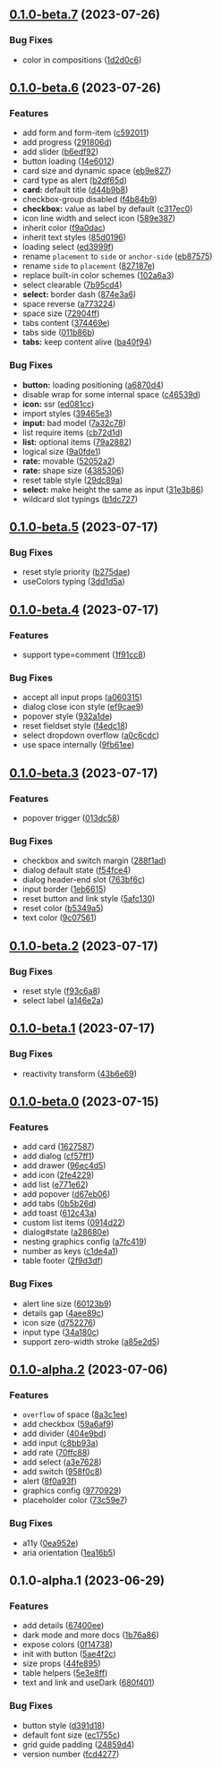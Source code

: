 

## [0.1.0-beta.7](https://github.com/CyanSalt/roughness/compare/v0.1.0-beta.6...v0.1.0-beta.7) (2023-07-26)


### Bug Fixes

* color in compositions ([1d2d0c6](https://github.com/CyanSalt/roughness/commit/1d2d0c6a8daac93252f8b0d2eb3a8b849ee28d41))

## [0.1.0-beta.6](https://github.com/CyanSalt/roughness/compare/v0.1.0-beta.5...v0.1.0-beta.6) (2023-07-26)


### Features

* add form and form-item ([c592011](https://github.com/CyanSalt/roughness/commit/c592011b71ceecff02018406b1abdde920c13aaa))
* add progress ([291806d](https://github.com/CyanSalt/roughness/commit/291806dd7c9fe00780cf4f7385e71ee811282c89))
* add slider ([b6edf92](https://github.com/CyanSalt/roughness/commit/b6edf9260ff77f16ccf7f637d48a9fa2167ac4b2))
* button loading ([14e6012](https://github.com/CyanSalt/roughness/commit/14e6012df12f939388cf4142261debfd15c6ae7a))
* card size and dynamic space ([eb9e827](https://github.com/CyanSalt/roughness/commit/eb9e827260b770a90445c46d628dc400b585fcdf))
* card type as alert ([b2df65d](https://github.com/CyanSalt/roughness/commit/b2df65d588c8152cbeff7bfdb7746c34a57f637f))
* **card:** default title ([d44b9b8](https://github.com/CyanSalt/roughness/commit/d44b9b8ddc87d87beaa99015f40de262ed614f90))
* checkbox-group disabled ([f4b84b9](https://github.com/CyanSalt/roughness/commit/f4b84b97c294653c5264f920f2bd92742c2ed389))
* **checkbox:** value as label by default ([c317ec0](https://github.com/CyanSalt/roughness/commit/c317ec0475a222f12c75b5f6c9fb23548cfa5fc5))
* icon line width and select icon ([589e387](https://github.com/CyanSalt/roughness/commit/589e387e7e0f1a90900abed823b64a266eb8f2c2))
* inherit color ([f9a0dac](https://github.com/CyanSalt/roughness/commit/f9a0dac869feb7ec117ce8b0f3329b9c48f6bf51))
* inherit text styles ([85d0196](https://github.com/CyanSalt/roughness/commit/85d0196c87aa98469dbbcc12a8360d8a69637576))
* loading select ([ed3999f](https://github.com/CyanSalt/roughness/commit/ed3999fad83adc680be56bfdb5b4f797153ad1b8))
* rename `placement` to `side` or `anchor-side` ([eb87575](https://github.com/CyanSalt/roughness/commit/eb87575f2d232d421d9238fc8e1e57b6b96716cb))
* rename `side` to `placement` ([827187e](https://github.com/CyanSalt/roughness/commit/827187ec23babff2f78716cd32fe764b9782f288))
* replace built-in color schemes ([102a6a3](https://github.com/CyanSalt/roughness/commit/102a6a3fe78ebca9a1d3c6907f4c2a4d4932edb7))
* select clearable ([7b95cd4](https://github.com/CyanSalt/roughness/commit/7b95cd49fca470eed1be0f3897db9e6d84270c16))
* **select:** border dash ([874e3a6](https://github.com/CyanSalt/roughness/commit/874e3a65cd9cec0fbc14c479755a9682b7c253e4))
* space reverse ([a773224](https://github.com/CyanSalt/roughness/commit/a7732244ba90db599d5e1d5ac43a7393532b05a8))
* space size ([72904ff](https://github.com/CyanSalt/roughness/commit/72904ff9961b755a0dd437df183bcbf80d267577))
* tabs content ([374469e](https://github.com/CyanSalt/roughness/commit/374469e3f680e17f1b83ef3712c10865d75b25ce))
* tabs side ([011b86b](https://github.com/CyanSalt/roughness/commit/011b86bbf20c7e3442e7e9435d259c3385e6a19a))
* **tabs:** keep content alive ([ba40f94](https://github.com/CyanSalt/roughness/commit/ba40f94b09ee57ea1c45dd5b3b2b1e041aa93b25))


### Bug Fixes

* **button:** loading positioning ([a6870d4](https://github.com/CyanSalt/roughness/commit/a6870d473c98d86b2dc2f5eff20d8a51a688875e))
* disable wrap for some internal space ([c46539d](https://github.com/CyanSalt/roughness/commit/c46539d80341add3672c8490d570fbdf19ca6129))
* **icon:** ssr ([ed081cc](https://github.com/CyanSalt/roughness/commit/ed081ccf262e008f57be1fd920a711ad86bfa793))
* import styles ([39465e3](https://github.com/CyanSalt/roughness/commit/39465e3b3530165320f56e624c3746a0346d14d5))
* **input:** bad model ([7a32c78](https://github.com/CyanSalt/roughness/commit/7a32c78abac3a86a56cbe48e9bc97e0cbcd85ce4))
* list require items ([cb72d1d](https://github.com/CyanSalt/roughness/commit/cb72d1dfd33a655d0c9cfc707942302897373b7e))
* **list:** optional items ([79a2882](https://github.com/CyanSalt/roughness/commit/79a28820ac73a2a691238eb2a59aeb315b4c7d81))
* logical size ([9a0fde1](https://github.com/CyanSalt/roughness/commit/9a0fde16117a5d1a03fe39620f3edc595174cab5))
* **rate:** movable ([52052a2](https://github.com/CyanSalt/roughness/commit/52052a2cf3e32fd6501bd6636ca4baee35fca2a1))
* **rate:** shape size ([4385306](https://github.com/CyanSalt/roughness/commit/43853069e9037e74255bb83e1954416a98ca4eb2))
* reset table style ([29dc89a](https://github.com/CyanSalt/roughness/commit/29dc89af779038e6419a23f703e678e0cbd10761))
* **select:** make height the same as input ([31e3b86](https://github.com/CyanSalt/roughness/commit/31e3b861dbeb58f683beeadd415fcf566485ff5a))
* wildcard slot typings ([b1dc727](https://github.com/CyanSalt/roughness/commit/b1dc7278cdf78ef2070420b8e890ab02df785382))

## [0.1.0-beta.5](https://github.com/CyanSalt/roughness/compare/v0.1.0-beta.4...v0.1.0-beta.5) (2023-07-17)


### Bug Fixes

* reset style priority ([b275dae](https://github.com/CyanSalt/roughness/commit/b275daef777ae12dd901175bc2a2a41736b879f8))
* useColors typing ([3dd1d5a](https://github.com/CyanSalt/roughness/commit/3dd1d5affac4ddb6389fbaab6118f2830ce95b34))

## [0.1.0-beta.4](https://github.com/CyanSalt/roughness/compare/v0.1.0-beta.3...v0.1.0-beta.4) (2023-07-17)


### Features

* support type=comment ([1f91cc8](https://github.com/CyanSalt/roughness/commit/1f91cc85dc22aa24f545b3d4f9f6fe928eebf699))


### Bug Fixes

* accept all input props ([a060315](https://github.com/CyanSalt/roughness/commit/a060315f5d29ae4db113b877cb143efa56d6c118))
* dialog close icon style ([ef9cae9](https://github.com/CyanSalt/roughness/commit/ef9cae909d8794d2e2c1fd6fb178b26ce63836a7))
* popover style ([932a1de](https://github.com/CyanSalt/roughness/commit/932a1def7bebc77ce637a0d22ea45ee0e3626f38))
* reset fieldset style ([f4edc18](https://github.com/CyanSalt/roughness/commit/f4edc185a00b2edc4af57cc31d1a87cd5ebae4cc))
* select dropdown overflow ([a0c6cdc](https://github.com/CyanSalt/roughness/commit/a0c6cdc8a94fb8a79f8af0aedeb32fc990019007))
* use space internally ([9fb61ee](https://github.com/CyanSalt/roughness/commit/9fb61eefa72ff2386836905684012498cb813b02))

## [0.1.0-beta.3](https://github.com/CyanSalt/roughness/compare/v0.1.0-beta.2...v0.1.0-beta.3) (2023-07-17)


### Features

* popover trigger ([013dc58](https://github.com/CyanSalt/roughness/commit/013dc5878b0cf4ec3b64d64675871472ce068c47))


### Bug Fixes

* checkbox and switch margin ([288f1ad](https://github.com/CyanSalt/roughness/commit/288f1adf059380f70142742f1d237244271006ce))
* dialog default state ([f54fce4](https://github.com/CyanSalt/roughness/commit/f54fce44f42c96c3812d216cba298ce59df43052))
* dialog header-end slot ([763bf6c](https://github.com/CyanSalt/roughness/commit/763bf6c5098ebf883f64e57ee20059c6b909e3fb))
* input border ([1eb6615](https://github.com/CyanSalt/roughness/commit/1eb6615b4f0981508e93f6b0f5ea48c4f22bce89))
* reset button and link style ([5afc130](https://github.com/CyanSalt/roughness/commit/5afc1309be7d4ea2925d450895dd99715cc46d9e))
* reset color ([b5349a5](https://github.com/CyanSalt/roughness/commit/b5349a5f625616f72d8ab0f3542218c4b06a44b9))
* text color ([9c07561](https://github.com/CyanSalt/roughness/commit/9c075610887e0a7ccc0758e642e75b9b59c4cae8))

## [0.1.0-beta.2](https://github.com/CyanSalt/roughness/compare/v0.1.0-beta.1...v0.1.0-beta.2) (2023-07-17)


### Bug Fixes

* reset style ([f93c6a8](https://github.com/CyanSalt/roughness/commit/f93c6a85aea735f327bf37fcb1ff7a8c51b41bef))
* select label ([a146e2a](https://github.com/CyanSalt/roughness/commit/a146e2afaf9430ea8e2196e4eff5af41c7ab7902))

## [0.1.0-beta.1](https://github.com/CyanSalt/roughness/compare/v0.1.0-beta.0...v0.1.0-beta.1) (2023-07-17)


### Bug Fixes

* reactivity transform ([43b6e69](https://github.com/CyanSalt/roughness/commit/43b6e69af30f858d28442d64f23925f6b22e2505))

## [0.1.0-beta.0](https://github.com/CyanSalt/roughness/compare/v0.1.0-alpha.2...v0.1.0-beta.0) (2023-07-15)


### Features

* add card ([1627587](https://github.com/CyanSalt/roughness/commit/1627587dd0dbdae66dd8e78108392cfe99aa5a31))
* add dialog ([cf57ff1](https://github.com/CyanSalt/roughness/commit/cf57ff1643d5453a137f4e62a1c3a4ece865da3c))
* add drawer ([96ec4d5](https://github.com/CyanSalt/roughness/commit/96ec4d57b6e1f6357a41dc92cce99106466c01fb))
* add icon ([2fe4229](https://github.com/CyanSalt/roughness/commit/2fe4229a5f1d5c43fbbee7fcdbd0855532f50b95))
* add list ([e771e62](https://github.com/CyanSalt/roughness/commit/e771e62f19417608d3f6dc1cc54bd56737fdadb3))
* add popover ([d67eb06](https://github.com/CyanSalt/roughness/commit/d67eb0644bd1a0bad9a0b03bd13e7c7c58fe9c60))
* add tabs ([0b5b26d](https://github.com/CyanSalt/roughness/commit/0b5b26dba6c3ecaf75b7bf82c250828c7eaf4daf))
* add toast ([612c43a](https://github.com/CyanSalt/roughness/commit/612c43a0452b12878f4f47b063e29cd9e6ce1333))
* custom list items ([0914d22](https://github.com/CyanSalt/roughness/commit/0914d22eb026741e41f91773856994aa1ab70dac))
* dialog#state ([a28680e](https://github.com/CyanSalt/roughness/commit/a28680e92d2e70554cdc86a76b57bf718fa7b0ac))
* nesting graphics config ([a7fc419](https://github.com/CyanSalt/roughness/commit/a7fc41949031a78c13e430f39ef9bc29a98c45d3))
* number as keys ([c1de4a1](https://github.com/CyanSalt/roughness/commit/c1de4a1a26d35c628ab2b9cc9a11949ddfbac61c))
* table footer ([2f9d3df](https://github.com/CyanSalt/roughness/commit/2f9d3dfe60488a1c0b470a0c82a67cbc99bb9dc8))


### Bug Fixes

* alert line size ([60123b9](https://github.com/CyanSalt/roughness/commit/60123b9c1365391ccdcc9bc9ac322418a025ae39))
* details gap ([4aee89c](https://github.com/CyanSalt/roughness/commit/4aee89c0b31150adf7385cc3ed8f67a02075fd81))
* icon size ([d752276](https://github.com/CyanSalt/roughness/commit/d752276b511c21a1ff3b7c7a57d94b122b2331f8))
* input type ([34a180c](https://github.com/CyanSalt/roughness/commit/34a180c8ec204159867f9b3317a1ff9e0db49ddd))
* support zero-width stroke ([a85e2d5](https://github.com/CyanSalt/roughness/commit/a85e2d5e7f0facadb68e5d8bea9bbaef9a394922))

## [0.1.0-alpha.2](https://github.com/CyanSalt/roughness/compare/v0.1.0-alpha.1...v0.1.0-alpha.2) (2023-07-06)


### Features

* `overflow` of space ([8a3c1ee](https://github.com/CyanSalt/roughness/commit/8a3c1eed4d8a553aee50766692139dd0f2780ba7))
* add checkbox ([59a6af9](https://github.com/CyanSalt/roughness/commit/59a6af9321987fcc1417bd99d289bc53c077a198))
* add divider ([404e9bd](https://github.com/CyanSalt/roughness/commit/404e9bde853fc8e1be41ec9ab85d44ad6e0fa5b8))
* add input ([c8bb93a](https://github.com/CyanSalt/roughness/commit/c8bb93abb2eedbced6b0feb7a4d631371d4ab0df))
* add rate ([70ffc88](https://github.com/CyanSalt/roughness/commit/70ffc882b6b8eb207eab2e05fef4f8fbffc25ea0))
* add select ([a3e7628](https://github.com/CyanSalt/roughness/commit/a3e7628f106c238a6da36fa57ce356e6c325f6f9))
* add switch ([958f0c8](https://github.com/CyanSalt/roughness/commit/958f0c8b6fc3ccf0edfe65f07b9719d445ac314e))
* alert ([8f0a93f](https://github.com/CyanSalt/roughness/commit/8f0a93f6712c6b27854a712573f108c248a3a999))
* graphics config ([9770929](https://github.com/CyanSalt/roughness/commit/9770929d43b5436ef2859faae2ca3b8a77dbc556))
* placeholder color ([73c59e7](https://github.com/CyanSalt/roughness/commit/73c59e7d1371b19f9b75b6ecfd5da42043857832))


### Bug Fixes

* a11y ([0ea952e](https://github.com/CyanSalt/roughness/commit/0ea952e4b02f9d6568ed12aa07c6ade4f5656f58))
* aria orientation ([1ea16b5](https://github.com/CyanSalt/roughness/commit/1ea16b51d3f759fd95d670350caff437d77ed549))

## 0.1.0-alpha.1 (2023-06-29)


### Features

* add details ([67400ee](https://github.com/CyanSalt/roughness/commit/67400ee2ec4e7facb7aa80107e7a645dfcccee4f))
* dark mode and more docs ([1b76a86](https://github.com/CyanSalt/roughness/commit/1b76a8682a427594509d61c4812e05630925d14f))
* expose colors ([0f14738](https://github.com/CyanSalt/roughness/commit/0f14738fae30f7356d8b5c7155f3cc42d8d8fb25))
* init with button ([5ae4f2c](https://github.com/CyanSalt/roughness/commit/5ae4f2c14d0c99da8851e2321e7c5cfa04782118))
* size props ([44fe895](https://github.com/CyanSalt/roughness/commit/44fe895a3e01727c4ea1547eca03b0c900f5daf0))
* table helpers ([5e3e8ff](https://github.com/CyanSalt/roughness/commit/5e3e8ff88acc87c27d82b7170dfb637ecc76d043))
* text and link and useDark ([680f401](https://github.com/CyanSalt/roughness/commit/680f40102e0fcb8caa18bc7267dfbb3e47dee3fc))


### Bug Fixes

* button style ([d391d18](https://github.com/CyanSalt/roughness/commit/d391d18eda434079505fedfa1b398b324299e0d8))
* default font size ([ec1755c](https://github.com/CyanSalt/roughness/commit/ec1755c50669f418932d7feff895167f90569927))
* grid guide padding ([24859d4](https://github.com/CyanSalt/roughness/commit/24859d4783cfcf4ad66e0fc28f0457b6bdefce6e))
* version number ([fcd4277](https://github.com/CyanSalt/roughness/commit/fcd42779c052d46e12a7c1d950f1df9669bbaab8))